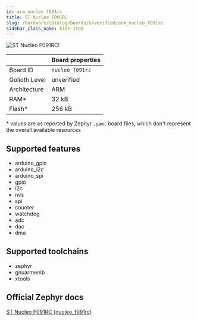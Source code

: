 ```yaml
---
id: arm_nucleo_f091rc
title: ST Nucleo F091RC
slug: /hardware/catalog/boards/unverified/arm_nucleo_f091rc
sidebar_class_name: hide-item
---
```


[//]: # (This is an auto-generated file, do not edit! Changes to it will be lost upon re-generation)

![ST Nucleo F091RC!](/img/boards/arm/nucleo_f091rc.jpg "ST Nucleo F091RC")

|                | Board properties     |
| -------------  | -------------------- |
| Board ID       | `nucleo_f091rc` |
| Golioth Level  | unverified       |
| Architecture   | ARM |
| RAM*           | 32 kB |
| Flash*         | 256 kB |

\* values are as reported by Zephyr `.yaml` board files, which don't represent the overall available resources



## Supported features

* arduino_gpio
* arduino_i2c
* arduino_spi
* gpio
* i2c
* nvs
* spi
* counter
* watchdog
* adc
* dac
* dma

## Supported toolchains

* zephyr
* gnuarmemb
* xtools

## Official Zephyr docs

[ST Nucleo F091RC (nucleo_f091rc)](https://docs.zephyrproject.org/latest/boards/arm/nucleo_f091rc/doc/index.html)
